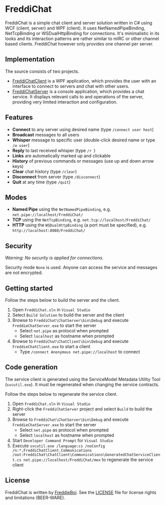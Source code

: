 FreddiChat
==========
FreddiChat is a simple chat client and server solution written in C# using WCF (client, server) and WPF (client). It uses NetNamedPipeBinding, NetTcpBinding or WSDualHttpBinding for connections. It's minimalistic in its looks and its interaction patterns are rather similar to mIRC or other channel based clients. FreddiChat however only provides one channel per server.

Implementation
--------------
The source consists of two projects.

+ [FreddiChatClient](https://github.com/FreddieBoi/FreddiChat/tree/master/ChatClient "FreddiChatClient on github") is a WPF application, which provides the user with an interface to connect to servers and chat with other users.
+ [FreddiChatServer](https://github.com/FreddieBoi/FreddiChat/tree/master/ChatServer "FreddiChatServer on github") is a console application, which provides a chat service. It displays relevant calls to and operations of the server, providing very limited interaction and configuration.

Features
--------
+ **Connect** to any server using desired name (type `/connect user host`)
+ **Broadcast** messages to all users
+ **Whisper** message to specific user (double-click desired name or type `/w user`)
+ **Reply** to last received whisper (type `/r `)
+ **Links** are automatically marked up and clickable
+ **History** of previous commands or messages (use up and down arrow keys)
+ **Clear** chat history (type `/clear`)
+ **Disconnect** from server (type `/disconnect`)
+ **Quit** at any time (type `/quit`)

Modes
-----
+ **Named Pipe** using the `NetNamedPipeBinding`, e.g. `net.pipe://localhost/FreddiChat/`
+ **TCP** using the `NetTcpBinding`, e.g. `net.tcp://localhost/FreddiChat/`
+ **HTTP** using the `WSDualHttpBinding` (a port must be specified), e.g. `http://localhost:8080/FreddiChat/`

Security
--------
*Warning: No security is applied for connections.*

Security mode `None` is used. Anyone can access the service and messages are not encrypted.

Getting started
---------------
Follow the steps below to build the server and the client.

1. Open `FreddiChat.sln` in `Visual Studio`
2. Select `Build Solution` to build the server and the client
3. Browse to `FreddiChat\ChatServer\bin\Debug` and execute `FreddieChatServer.exe` to start the server
    + Select `net.pipe` as protocol when prompted
    + Select `localhost` as hostname when prompted
9. Browse to `FreddiChat\ChatClient\bin\Debug` and execute `FreddieChatClient.exe` to start a client
    + Type `/connect Anonymous net.pipe://localhost` to connect

Code generation
---------------
The service client is generated using the ServiceModel Metadata Utility Tool (`svcutil.exe`). It must be regenerated when changing the service contracts.

Follow the steps below to regenerate the service client.

1. Open `FreddiChat.sln` in `Visual Studio`
2. Right-click the `FreddiChatServer` project and select `Build` to build the server
3. Browse to `FreddiChat\ChatServer\bin\Debug` and execute `FreddieChatServer.exe` to start the server
    + Select `net.pipe` as protocol when prompted
    + Select `localhost` as hostname when prompted
4. Start `Developer Command Prompt` for `Visual Studio`
5. Execute `svcutil.exe /language:cs /noConfig /n:*,FreddiChatClient.Communications /out:FreddiChat\ChatClient\Communications\GeneratedChatServiceClient.cs net.pipe://localhost/FreddiChat/mex` to regenerate the service client

License
-------
FreddiChat is written by [FreddieBoi](https://github.com/FreddieBoi "FreddieBoi on github"). See the [LICENSE](https://github.com/FreddieBoi/FreddiChat/blob/master/LICENSE) file for license rights and limitations (BEER-WARE).
